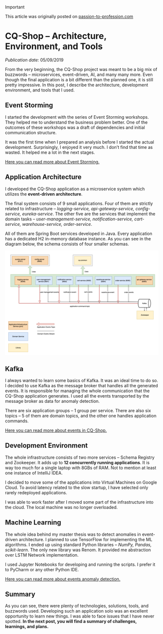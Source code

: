 > [!IMPORTANT]
> This article was originally posted on [passion-to-profession.com](https://web.archive.org/web/20220809173539/https://passion-to-profession.com/2019/09/05/cq-shop-architecture-environment-and-tools/)

# CQ-Shop – Architecture, Environment, and Tools
*Publication date:* 05/09/2019

From the very beginning, the CQ-Shop project was meant to be a big mix of buzzwords – microservices, event-driven, AI, and many many more. Even though the final application is a bit different than the planned one, it is still pretty impressive. In this post, I describe the architecture, development environment, and tools that I used.

## Event Storming

I started the development with the series of Event Storming workshops. They helped me to understand the business problem better. One of the outcomes of these workshops was a draft of dependencies and initial communication structure.

It was the first time when I prepared an analysis before I started the actual development. Surprisingly, I enjoyed it very much. I don’t find that time as wasted. It helped me a lot in the next stages.

[Here you can read more about Event Storming.](./20190214-cq-shop-event-storming.md)

## Application Architecture
I developed the CQ-Shop application as a microservice system which utilizes the **event-driven architecture**.

The final system consists of 9 small applications. Four of them are strictly related to infrastructure – *logging-service, api-gateway-service, config-service, eureka-service*. The other five are the services that implement the domain tasks – *user-management-service, notification-service, cart-service, warehouse-service, order-service*.

All of them are Spring Boot services developed in Java. Every application has a dedicated H2 in-memory database instance. As you can see in the diagram below, the schema consists of four smaller schemas.

![CQ-Shop Architecture](./img/cq-shop-architecture.png)

## Kafka
I always wanted to learn some basics of Kafka. It was an ideal time to do so. I decided to use Kafka as the message broker that handles all the generated events. It is responsible for managing the whole communication that the CQ-Shop application generates. I used all the events transported by the message broker as data for anomaly detection.

There are six application groups – 1 group per service. There are also six topics – 5 of them are domain topics, and the other one handles application commands.

[Here you can read more about events in CQ-Shop.](./20190827-cq-shop–events-anomaly-detection.md)

## Development Environment
The whole infrastructure consists of two more services – Schema Registry and Zookeeper. It adds up to **12 concurrently running applications**. It is way too much for a single laptop with 8GBs of RAM. Not to mention at least one instance of IntelliJ IDEA.

I decided to move some of the applications into Virtual Machines on Google Cloud. To avoid latency related to the slow startup, I have selected only rarely redeployed applications.

I was able to work faster after I moved some part of the infrastructure into the cloud. The local machine was no longer overloaded.

## Machine Learning
The whole idea behind my master thesis was to detect anomalies in event-driven architecture. I planned to use TensorFlow for implementing the ML algorithms. I ended up using standard Python libraries – *NumPy, Pandas, scikit-learn*. The only new library was Renom. It provided me abstraction over LSTM Network implementation.

I used Jupyter Notebooks for developing and running the scripts. I prefer it to PyCharm or any other Python IDE.

[Here you can read more about events anomaly detection.](./20190827-cq-shop–events-anomaly-detection.md)

## Summary
As you can see, there were plenty of technologies, solutions, tools, and buzzwords used. Developing such an application solo was an excellent opportunity to learn new things. I was able to face issues that I have never spotted. **In the next post, you will find a summary of challenges, learnings, and plans.**